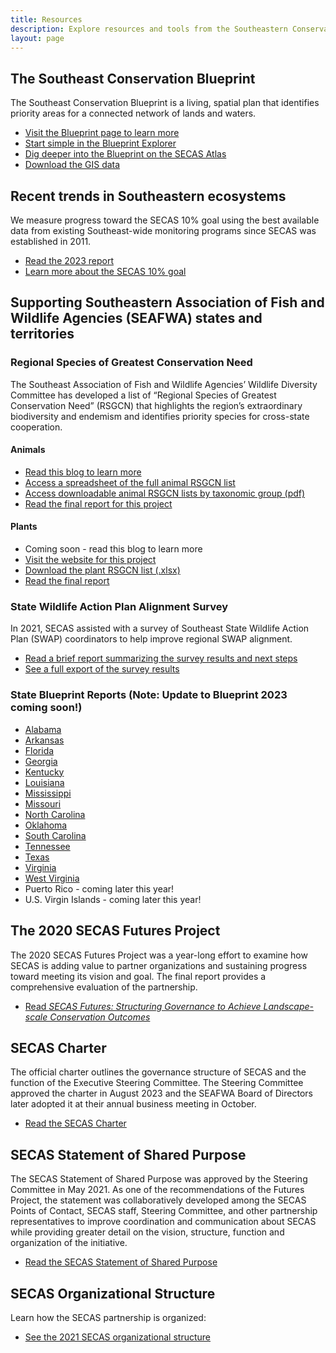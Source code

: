 ```yaml
---
title: Resources
description: Explore resources and tools from the Southeastern Conservation Adaptation Strategy.
layout: page
---
```

## The Southeast Conservation Blueprint

The Southeast Conservation Blueprint is a living, spatial plan that identifies priority areas for a connected network of lands and waters. 
<ul><li><a href="../blueprint">Visit the Blueprint page to learn more</a></li>
  <li><a href="https://blueprint.geoplatform.gov/southeast/">Start simple in the Blueprint Explorer</a></li>
  <li><a href="https://secas-fws.hub.arcgis.com/pages/blueprint">Dig deeper into the Blueprint on the SECAS Atlas</a></li>
  <li><a href="https://secassoutheast.org/blueprint-data-download">Download the GIS data</a></li></ul>

## Recent trends in Southeastern ecosystems

We measure progress toward the SECAS 10% goal using the best available data from existing Southeast-wide monitoring programs since SECAS was established in 2011.
<ul><li><a href="../pdf/SECAS-goal-report-2023.pdf">Read the 2023 report</a></li>
  <li><a href="../our-goal">Learn more about the SECAS 10% goal</a></li></ul>
  
## Supporting Southeastern Association of Fish and Wildlife Agencies (SEAFWA) states and territories

### Regional Species of Greatest Conservation Need

The Southeast Association of Fish and Wildlife Agencies’ Wildlife Diversity Committee has developed a list of “Regional Species of Greatest Conservation Need” (RSGCN) that highlights the region’s extraordinary biodiversity and endemism and identifies priority species for cross-state cooperation.

#### Animals

<ul><li><a href="../2019/09/30/Priorities-for-Conservation-in-Southeastern-States.html">Read this blog to learn more</a></li>
  <li><a href="https://georgiabiodiversity.org/natels/sersgcn">Access a spreadsheet of the full animal RSGCN list</a></li>
  <li><a href="https://www.nwf.org/Our-Work/Wildlife-Conservation/southeast-regional-priority-species">Access downloadable animal RSGCN lists by taxonomic group (pdf)</a></li>
  <li><a href="../pdf/SEAFWA_RSGCN_Final_Report_20190715.pdf">Read the final report for this project</a></li></ul>

#### Plants
<ul><li>Coming soon - read this blog to learn more</li>
  <li><a href="https://www.se-pca.org/southeastern-plants-rsgcn/">Visit the website for this project</a></li>
  <li><a href="https://www.se-pca.org/southeastern-plants-rsgcn-list-2/">Download the plant RSGCN list (.xlsx)</a></li>
  <li><a href="https://www.se-pca.org/wp-content/uploads/2023/10/SE-PCA_publication_final_Booklet_23.pdf">Read the final report</a></li></ul>

### State Wildlife Action Plan Alignment Survey

In 2021, SECAS assisted with a survey of Southeast State Wildlife Action Plan (SWAP) coordinators to help improve regional SWAP alignment.

<ul><li><a href="../pdf/SWAP_alignment_survey_results_2021.pdf">Read a brief report summarizing the survey results and next steps</a></li>
  <li><a href="../pdf/2021SWAPCoordinatorSurvey_Results_20210902.pdf">See a full export of the survey results</a></li></ul>
  
### State Blueprint Reports (Note: Update to Blueprint 2023 coming soon!)

- [Alabama](https://secassoutheast.org/pdf/AL_report.pdf)
- [Arkansas](https://secassoutheast.org/pdf/AR_report.pdf)
- [Florida](https://secassoutheast.org/pdf/FL_report.pdf)
- [Georgia](https://secassoutheast.org/pdf/GA_report.pdf)
- [Kentucky](https://secassoutheast.org/pdf/KY_report.pdf)
- [Louisiana](https://secassoutheast.org/pdf/LA_report.pdf)
- [Mississippi](https://secassoutheast.org/pdf/MS_report.pdf)
- [Missouri](https://secassoutheast.org/pdf/MO_report.pdf)
- [North Carolina](https://secassoutheast.org/pdf/NC_report.pdf)
- [Oklahoma](https://secassoutheast.org/pdf/OK_report.pdf)
- [South Carolina](https://secassoutheast.org/pdf/SC_report.pdf)
- [Tennessee](https://secassoutheast.org/pdf/TN_report.pdf)
- [Texas](https://secassoutheast.org/pdf/TX_report.pdf)
- [Virginia](https://secassoutheast.org/pdf/VA_report.pdf)
- [West Virginia](https://secassoutheast.org/pdf/WV_report.pdf)
- Puerto Rico - coming later this year!
- U.S. Virgin Islands - coming later this year!
  
## The 2020 SECAS Futures Project

The 2020 SECAS Futures Project was a year-long effort to examine how SECAS is adding value to partner organizations and sustaining progress toward meeting its vision and goal. The final report provides a comprehensive evaluation of the partnership.
<ul><li><a href="http://secassoutheast.org/pdf/SECAS_Futures_final_report_March_2021.pdf">Read <i>SECAS Futures: Structuring Governance to Achieve Landscape-scale Conservation Outcomes</i></a></li></ul>

## SECAS Charter

The official charter outlines the governance structure of SECAS and the function of the Executive Steering Committee. The Steering Committee approved the charter in August 2023 and the SEAFWA Board of Directors later adopted it at their annual business meeting in October.

<ul><li><a href="http://secassoutheast.org/pdf/SECAS_Charter_FINAL_10-18-23.pdf">Read the SECAS Charter</a></li></ul>

## SECAS Statement of Shared Purpose

The SECAS Statement of Shared Purpose was approved by the Steering Committee in May 2021. As one of the recommendations of the Futures Project, the statement was collaboratively developed among the SECAS Points of Contact, SECAS staff, Steering Committee, and other partnership representatives to improve coordination and communication about SECAS while providing greater detail on the vision, structure, function and organization of the initiative.

<ul><li><a href="http://secassoutheast.org/pdf/SECAS_final_Purpose_Statement_approved_5-24-2021.pdf">Read the SECAS Statement of Shared Purpose</a></li></ul>

## SECAS Organizational Structure

Learn how the SECAS partnership is organized:

<ul><li><a href="http://secassoutheast.org/pdf/SECAS_Org_Structure_2021.pdf">See the 2021 SECAS organizational structure</a></li></ul>

